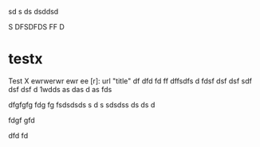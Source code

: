 
sd
s
ds
dsddsd



S
DFSDFDS
FF
D

# testx
Test X
ewrwerwr
ewr
ee
[r]: url "title"
df
dfd
fd
ff
dffsdfs
d
fdsf
dsf
dsf
sdf
dsf
dsf
d
1wdds
as
das
d
as
fds



dfgfgfg
fdg
fg
fsdsdsds
s
d
s
sdsdss
ds
ds
d

fdgf
gfd



dfd
fd
